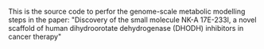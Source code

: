 This is the source code to perfor the genome-scale metabolic modelling steps in the paper:
"Discovery of the small molecule NK-A 17E-233I, a novel scaffold of human dihydroorotate dehydrogenase (DHODH) inhibitors in cancer therapy"
